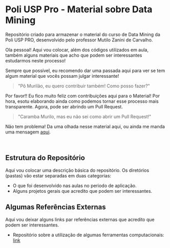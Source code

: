 # Poli USP Pro - Material sobre Data Mining

Repositório criado para armazenar o material do curso de Data Mining da Poli USP PRO, desenvolvido pelo professor Mutilo Zanini de Carvalho.

Ola pessoal! Aqui vou colocar, além dos códigos utilizados em aula, também alguns materiais que acho que podem ser interessantes estudarmos neste processo!

Sempre que possível, eu recomendo dar uma passada aqui para ver se tem algum material que vocês possam julgar interessante!

> "Pô Murilão, eu quero contribuir também! Como posso fazer?"

Por favor!! Eu fico muito feliz com contribuições aqui para o Material! Por hora, esotu elaborando ainda como podemos tornar esse processo mais transparente. Agora, pode ser abrindo um Pull Request.

> "Caramba Murilo, mas eu não sei como abrir um Pull Request!"

Não tem problema! Da uma olhada nesse material aqui, ou ainda me manda uma mensagem [aqui](mailto:carvalho.zanini@gmail.com).

<div align="center>
    <iframe width="560" height="315" src="https://www.youtube.com/embed/nCKdihvneS0?si=ztG3_LiODfg4rP4n" title="YouTube video player" frameborder="0" allow="accelerometer; autoplay; clipboard-write; encrypted-media; gyroscope; picture-in-picture; web-share" referrerpolicy="strict-origin-when-cross-origin" allowfullscreen></iframe>
</div>
<br />

## Estrutura do Repositório

Aqui vou colocar uma descrição básica do repositório. Os diretórios (pastas) vão estar separadas em duas categorias:
- O que foi desenvolvido nas aulas no periodo de aplicação.
- Alguns projetos gerais que acredito que podem ser interessantes.

## Algumas Referências Externas

Aqui vou deixar alguns links par referências externas que acredito que podem ser interessantes.

- Repositório sobre a utilização de algumas ferramentas computacionais: [link](https://github.com/firelink-library/tools)